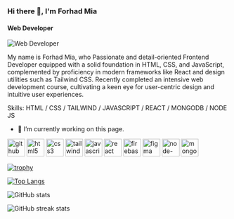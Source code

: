 ### Hi there 👋, I'm Forhad Mia
#### Web Developer
![Web Developer](https://i.ibb.co/8j24pJy/IMG20220225154205-removebg-preview.png)

My name is Forhad Mia, who Passionate and detail-oriented Frontend Developer equipped with a solid foundation in HTML, CSS, and JavaScript, complemented by proficiency in modern frameworks like React and design utilities such as Tailwind CSS. Recently completed an intensive web development course, cultivating a keen eye for user-centric design and intuitive user experiences.

Skills: HTML / CSS / TAILWIND / JAVASCRIPT / REACT / MONGODB / NODE JS

- 🔭 I’m currently working on this page. 


[<img src='https://cdn.jsdelivr.net/npm/simple-icons@3.0.1/icons/github.svg' alt='github' height='40'>](https://github.com/forhad446)  [<img src='https://cdn.jsdelivr.net/npm/simple-icons@3.0.1/icons/html5.svg' alt='html5' height='40'>](https://user-images.githubusercontent.com/25181517/192158954-f88b5814-d510-4564-b285-dff7d6400dad.png)  [<img src='https://cdn.jsdelivr.net/npm/simple-icons@3.0.1/icons/css3.svg' alt='css3' height='40'>](https://user-images.githubusercontent.com/25181517/183898674-75a4a1b1-f960-4ea9-abcb-637170a00a75.png)  [<img src='https://cdn.jsdelivr.net/npm/simple-icons@3.0.1/icons/tailwindcss.svg' alt='tailwindcss' height='40'>](https://user-images.githubusercontent.com/25181517/202896760-337261ed-ee92-4979-84c4-d4b829c7355d.png)  [<img src='https://cdn.jsdelivr.net/npm/simple-icons@3.0.1/icons/javascript.svg' alt='javascript' height='40'>](https://user-images.githubusercontent.com/25181517/117447155-6a868a00-af3d-11eb-9cfe-245df15c9f3f.png)  [<img src='https://cdn.jsdelivr.net/npm/simple-icons@3.0.1/icons/react.svg' alt='react' height='40'>](https://user-images.githubusercontent.com/25181517/183897015-94a058a6-b86e-4e42-a37f-bf92061753e5.png)  [<img src='https://cdn.jsdelivr.net/npm/simple-icons@3.0.1/icons/firebase.svg' alt='firebase' height='40'>](https://user-images.githubusercontent.com/25181517/189716855-2c69ca7a-5149-4647-936d-780610911353.png)  [<img src='https://cdn.jsdelivr.net/npm/simple-icons@3.0.1/icons/figma.svg' alt='figma' height='40'>](https://user-images.githubusercontent.com/25181517/189715289-df3ee512-6eca-463f-a0f4-c10d94a06b2f.png)  [<img src='https://cdn.jsdelivr.net/npm/simple-icons@3.0.1/icons/node-dot-js.svg' alt='node-dot-js' height='40'>](https://user-images.githubusercontent.com/25181517/183568594-85e280a7-0d7e-4d1a-9028-c8c2209e073c.png)  [<img src='https://cdn.jsdelivr.net/npm/simple-icons@3.0.1/icons/mongodb.svg' alt='mongodb' height='40'>](https://user-images.githubusercontent.com/25181517/182884177-d48a8579-2cd0-447a-b9a6-ffc7cb02560e.png)  

[![trophy](https://github-profile-trophy.vercel.app/?username=forhad446)](https://github.com/ryo-ma/github-profile-trophy)

[![Top Langs](https://github-readme-stats.vercel.app/api/top-langs/?username=forhad446)](https://github.com/anuraghazra/github-readme-stats)

![GitHub stats](https://github-readme-stats.vercel.app/api?username=forhad446&show_icons=true)  

![GitHub streak stats](https://streak-stats.demolab.com/?user=forhad446)  



